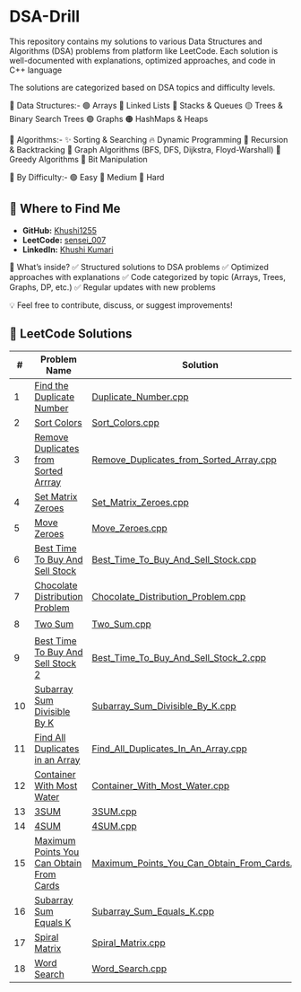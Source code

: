 # DSA-Drill
This repository contains my solutions to various Data Structures and Algorithms (DSA) problems from platform like LeetCode. Each solution is well-documented with explanations, optimized approaches, and code in C++ language

The solutions are categorized based on DSA topics and difficulty levels.

📂 Data Structures:-
🟢 Arrays
🔵 Linked Lists
🔴 Stacks & Queues
🟡 Trees & Binary Search Trees
🟣 Graphs
🟠 HashMaps & Heaps

📂 Algorithms:-
✨ Sorting & Searching
🔥 Dynamic Programming
🔁 Recursion & Backtracking
🌉 Graph Algorithms (BFS, DFS, Dijkstra, Floyd-Warshall)
🏹 Greedy Algorithms
🧩 Bit Manipulation

📂 By Difficulty:-
🟢 Easy
🔵 Medium
🔴 Hard

## 📍 Where to Find Me  
- **GitHub:** [Khushi1255](https://github.com/Khushi1255)  
- **LeetCode:** [sensei_007](https://leetcode.com/u/sensei_007/)  
- **LinkedIn:** [Khushi Kumari](https://www.linkedin.com/in/khushi-kumari-235818261/)  


🚀 What’s inside?
✅ Structured solutions to DSA problems
✅ Optimized approaches with explanations
✅ Code categorized by topic (Arrays, Trees, Graphs, DP, etc.)
✅ Regular updates with new problems

💡 Feel free to contribute, discuss, or suggest improvements!

## 📝 LeetCode Solutions

| #  | Problem Name  | Solution  | Difficulty |
|----|--------------|-----------|------------|
| 1  | [Find the Duplicate Number](https://leetcode.com/problems/find-the-duplicate-number/) | [Duplicate_Number.cpp](Array/Duplicate_Number.cpp) |🔵Medium |
| 2  | [Sort Colors](https://leetcode.com/problems/sort-colors/) | [Sort_Colors.cpp](Array/Sort_Colors.cpp) |🔵Medium |
| 3  | [Remove Duplicates from Sorted Arrray](https://leetcode.com/problems/remove-duplicates-from-sorted-array/) | [Remove_Duplicates_from_Sorted_Array.cpp](Array/Remove_Duplicates_from_Sorted_Array.cpp) |🟢 Easy |
| 4  | [Set Matrix Zeroes](https://leetcode.com/problems/set-matrix-zeroes/) | [Set_Matrix_Zeroes.cpp](Array/Set_Matrix_Zeroes.cpp) |🔵Medium |
| 5  | [Move Zeroes](https://leetcode.com/problems/move-zeroes/) | [Move_Zeroes.cpp](Array/Move_Zeroes.cpp) | 🟢 Easy |
| 6  | [Best Time To Buy And Sell Stock](https://leetcode.com/problems/best-time-to-buy-and-sell-stock/) | [Best_Time_To_Buy_And_Sell_Stock.cpp](Array/Best_Time_To_Buy_And_Sell_Stock.cpp) |🟢 Easy |
| 7  | [Chocolate Distribution Problem](https://www.geeksforgeeks.org/problems/chocolate-distribution-problem3825/1) | [Chocolate_Distribution_Problem.cpp](Array/Chocolate_Distribution_Problem.cpp) |🟢 Easy |
| 8  | [Two Sum](https://leetcode.com/problems/two-sum/) | [Two_Sum.cpp](Array/Two_Sum.cpp) |  🟢 Easy |
| 9  | [Best Time To Buy And Sell Stock 2](https://leetcode.com/problems/best-time-to-buy-and-sell-stock-ii/) | [Best_Time_To_Buy_And_Sell_Stock_2.cpp](Array/Best_Time_To_Buy_And_Sell_Stock_2.cpp) |🔵Medium |
| 10 | [Subarray Sum Divisible By K](https://leetcode.com/problems/subarray-sums-divisible-by-k/description/) | [Subarray_Sum_Divisible_By_K.cpp](Array/Subarray_Sum_Divisible_By_K.cpp) | 🔵Medium |
| 11 | [Find All Duplicates in an Array](https://leetcode.com/problems/find-all-duplicates-in-an-array/description/) | [Find_All_Duplicates_In_An_Array.cpp](Array/Find_All_Duplicates_In_An_Array.cpp) |🔵Medium |
| 12 | [Container With Most Water](https://leetcode.com/problems/container-with-most-water/description/) | [Container_With_Most_Water.cpp](Array/Container_With_Most_Water.cpp) | 🔵Medium |
| 13 | [3SUM](https://leetcode.com/problems/3sum/) | [3SUM.cpp](Array/3SUM.cpp) |🔵Medium |
| 14 | [4SUM](https://leetcode.com/problems/4sum/description/) | [4SUM.cpp](Array/4SUM.cpp) |🔵Medium |
| 15 | [Maximum Points You Can Obtain From Cards](https://leetcode.com/problems/maximum-points-you-can-obtain-from-cards/description/) | [Maximum_Points_You_Can_Obtain_From_Cards.cpp](Array/Maximum_Points_You_Can_Obtain_From_Cards.cpp) |🔵Medium |
| 16 | [Subarray Sum Equals K](https://leetcode.com/problems/subarray-sum-equals-k/description/) | [Subarray_Sum_Equals_K.cpp](Array/Subarray_Sum_Equals_K.cpp) |🔵Medium |
| 17 | [Spiral Matrix](https://leetcode.com/problems/spiral-matrix/description/) | [Spiral_Matrix.cpp](Array/Spiral_Matrix.cpp) |🔵Medium |
| 18 | [Word Search](https://leetcode.com/problems/word-search/solutions/) | [Word_Search.cpp](Array/Word_Search.cpp) |🔵Medium |
